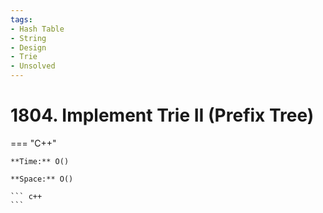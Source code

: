 ```yaml
---
tags:
- Hash Table
- String
- Design
- Trie
- Unsolved
---
```



# 1804. Implement Trie II (Prefix Tree)

=== "C++"

    **Time:** O()

    **Space:** O()

    ``` c++
    ```